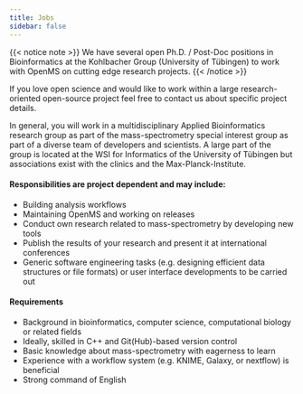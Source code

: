 ```yaml
---
title: Jobs
sidebar: false
---
```


{{< notice note >}}
We have several open Ph.D. / Post-Doc positions in Bioinformatics
at the Kohlbacher Group (University of Tübingen)
to work with OpenMS on cutting edge research projects.
{{< /notice >}}

If you love open science and would like to work within a large research-oriented open-source project feel free to contact us about specific project details.

In general, you will work in a multidisciplinary Applied Bioinformatics research group as part of the mass-spectrometry special interest group as part of a diverse team of developers and scientists. A large part of the group is located at the WSI for Informatics of the University of Tübingen but associations exist with the clinics and the Max-Planck-Institute.

#### Responsibilities are project dependent and may include:

- Building analysis workflows
- Maintaining OpenMS and working on releases
- Conduct own research related to mass-spectrometry by developing new tools
- Publish the results of your research and present it at international conferences
- Generic software engineering tasks (e.g. designing efficient data structures or file formats) or user interface developments to be carried out

#### Requirements

- Background in bioinformatics, computer science, computational biology or related fields
- Ideally, skilled in C++ and Git(Hub)-based version control
- Basic knowledge about mass-spectrometry with eagerness to learn
- Experience with a workflow system (e.g. KNIME, Galaxy, or nextflow) is beneficial
- Strong command of English
